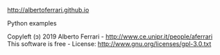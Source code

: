 http://albertoferrari.github.io

Python examples

Copyleft (ɔ) 2019 Alberto Ferrari - http://www.ce.unipr.it/people/aferrari
This software is free - License: http://www.gnu.org/licenses/gpl-3.0.txt
